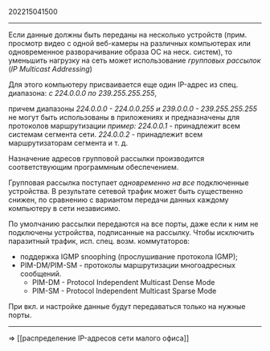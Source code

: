 202215041500
***
Если данные должны быть переданы на несколько устройств 
(прим. просмотр видео с одной веб-камеры на различных компьютерах или одновременное разворачивание образа ОС на неск. систем), 
то уменьшить нагрузку на сеть может использование *групповых рассылок*
(*IP Multicast Addressing*)

Для этого компьютеру присваивается еще один IP-адрес из спец. диапазона:
*с 224.0.0.0 по 239.255.255.255*, 

причем диапазоны *224.0.0.0 - 224.0.0.255 и 239.0.0.0 - 239.255.255.255* не могут быть использованы в приложениях и предназначены для протоколов маршрутизации
*пример:*
*224.0.0.1* - принадлежит всем системам сегмента сети.
*224.0.0.2* - принадлежит всем маршрутизаторам сегмента 
и т. д.

Назначение адресов групповой рассылки производится соответствующим программным обеспечением.

Групповая рассылка поступает *одновременно на все* подключенные устройства. 
В результате сетевой трафик может быть существенно снижен, 
по сравнению с вариантом передачи данных каждому компьютеру в сети независимо.

По умолчанию рассылки передаются на все порты, даже если к ним не подключены устройства, подписанные на рассылку.
Чтобы исключить паразитный трафик, исп. спец. возм. коммутаторов:
- поддержка IGMP snoophing (прослушивание протокола IGMP);
- PIM-DM/PIM-SM - протоколы маршрутизации многоадресных сообщений.
	- PIM-DM - Protocol Independent Multicast Dense Mode
	- PIM-SM - Protocol Independent Multicast Sparse Mode

При вкл. и настройке данные будут передаваться только на нужные порты.
***
=> [[распределение IP-адресов сети малого офиса]]